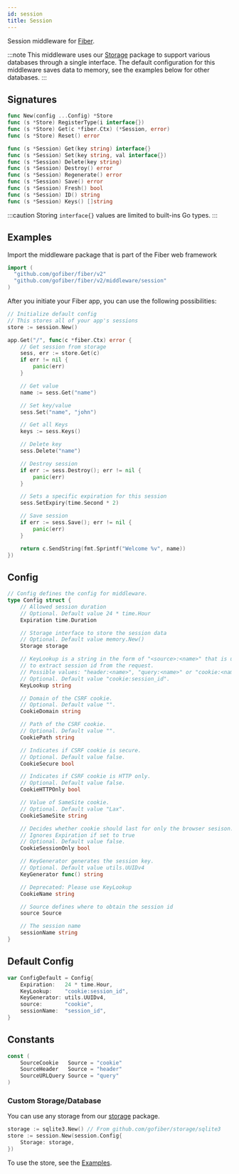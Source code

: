 ```yaml
---
id: session
title: Session
---
```


Session middleware for [Fiber](https://github.com/gofiber/fiber).

:::note
This middleware uses our [Storage](https://github.com/gofiber/storage) package to support various databases through a single interface. The default configuration for this middleware saves data to memory, see the examples below for other databases.
:::

## Signatures

```go
func New(config ...Config) *Store
func (s *Store) RegisterType(i interface{})
func (s *Store) Get(c *fiber.Ctx) (*Session, error)
func (s *Store) Reset() error

func (s *Session) Get(key string) interface{}
func (s *Session) Set(key string, val interface{})
func (s *Session) Delete(key string)
func (s *Session) Destroy() error
func (s *Session) Regenerate() error
func (s *Session) Save() error
func (s *Session) Fresh() bool
func (s *Session) ID() string
func (s *Session) Keys() []string
```

:::caution
Storing `interface{}` values are limited to built-ins Go types.
:::

## Examples
Import the middleware package that is part of the Fiber web framework
```go
import (
  "github.com/gofiber/fiber/v2"
  "github.com/gofiber/fiber/v2/middleware/session"
)
```

After you initiate your Fiber app, you can use the following possibilities:

```go
// Initialize default config
// This stores all of your app's sessions
store := session.New()

app.Get("/", func(c *fiber.Ctx) error {
    // Get session from storage
    sess, err := store.Get(c)
    if err != nil {
        panic(err)
    }

    // Get value
    name := sess.Get("name")

    // Set key/value
    sess.Set("name", "john")

    // Get all Keys
    keys := sess.Keys()

    // Delete key
    sess.Delete("name")

    // Destroy session
    if err := sess.Destroy(); err != nil {
        panic(err)
    }

	// Sets a specific expiration for this session
	sess.SetExpiry(time.Second * 2)

    // Save session
    if err := sess.Save(); err != nil {
		panic(err)
	}

	return c.SendString(fmt.Sprintf("Welcome %v", name))
})
```

## Config

```go
// Config defines the config for middleware.
type Config struct {
	// Allowed session duration
	// Optional. Default value 24 * time.Hour
	Expiration time.Duration

	// Storage interface to store the session data
	// Optional. Default value memory.New()
	Storage storage

	// KeyLookup is a string in the form of "<source>:<name>" that is used
	// to extract session id from the request.
	// Possible values: "header:<name>", "query:<name>" or "cookie:<name>"
	// Optional. Default value "cookie:session_id".
	KeyLookup string

	// Domain of the CSRF cookie.
	// Optional. Default value "".
	CookieDomain string

	// Path of the CSRF cookie.
	// Optional. Default value "".
	CookiePath string

	// Indicates if CSRF cookie is secure.
	// Optional. Default value false.
	CookieSecure bool

	// Indicates if CSRF cookie is HTTP only.
	// Optional. Default value false.
	CookieHTTPOnly bool

	// Value of SameSite cookie.
	// Optional. Default value "Lax".
	CookieSameSite string

	// Decides whether cookie should last for only the browser sesison.
	// Ignores Expiration if set to true
	// Optional. Default value false.
	CookieSessionOnly bool

	// KeyGenerator generates the session key.
	// Optional. Default value utils.UUIDv4
	KeyGenerator func() string

	// Deprecated: Please use KeyLookup
	CookieName string

	// Source defines where to obtain the session id
	source Source

	// The session name
	sessionName string
}
```

## Default Config

```go
var ConfigDefault = Config{
	Expiration:   24 * time.Hour,
	KeyLookup:    "cookie:session_id",
	KeyGenerator: utils.UUIDv4,
	source:       "cookie",
	sessionName:  "session_id",
}
```

## Constants

```go
const (
	SourceCookie   Source = "cookie"
	SourceHeader   Source = "header"
	SourceURLQuery Source = "query"
)
```

### Custom Storage/Database

You can use any storage from our [storage](https://github.com/gofiber/storage/) package.

```go
storage := sqlite3.New() // From github.com/gofiber/storage/sqlite3
store := session.New(session.Config{
	Storage: storage,
})
```

To use the store, see the [Examples](#examples).
